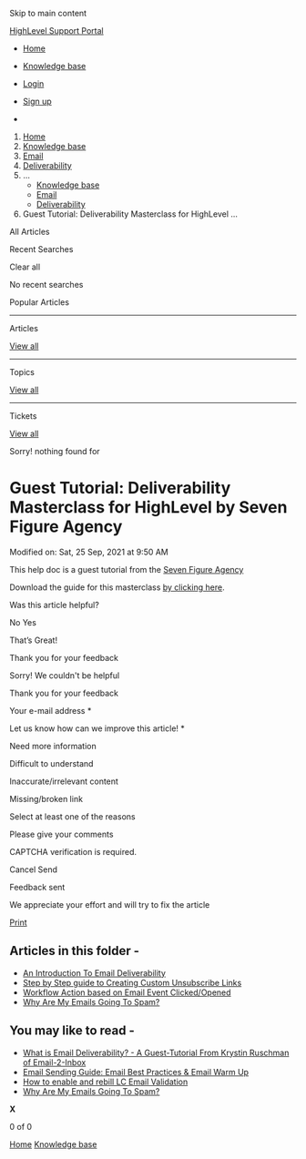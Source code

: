 Skip to main content

[ HighLevel Support Portal ](https://help.gohighlevel.com)

  * [ Home ](/support/home)
  * [ Knowledge base ](/support/solutions)

  * [Login](/support/login)
  * [Sign up](/support/signup)
  * 

  1. [Home](/support/home)
  2. [Knowledge base](/support/solutions)
  3. [Email](/support/solutions/48000449563)
  4. [Deliverability](/support/solutions/folders/48000665893)
  5. ... 
     * [Knowledge base](/support/solutions)
     * [Email](/support/solutions/48000449563)
     * [Deliverability](/support/solutions/folders/48000665893)
  6. Guest Tutorial: Deliverability Masterclass for HighLevel ...

All  Articles 

Recent Searches

Clear all

No recent searches

Popular Articles

* * *

Articles

[View all](/support/search/solutions)

* * *

Topics

[View all](/support/search/topics)

* * *

Tickets

[View all](/support/search/tickets)

Sorry! nothing found for   

# Guest Tutorial: Deliverability Masterclass for HighLevel by Seven Figure Agency

Modified on: Sat, 25 Sep, 2021 at 9:50 AM

This help doc is a guest tutorial from the [Seven Figure Agency](https://sevenfigureagency.com/)

Download the guide for this masterclass [by clicking here](https://docs.google.com/document/d/1HIgUWIqn1wFXaWHhV4cNxm1rJ-_j8F9sCMr0JktmgX8/edit?fbclid=IwAR240B0fg7E8atqSk1S8sK45m62dB0pRSniJheuYzUwyBTUhj6XF8RAP3bQ). 

Was this article helpful?

No  Yes 

That’s Great!

Thank you for your feedback

Sorry! We couldn't be helpful

Thank you for your feedback

Your e-mail address *

Let us know how can we improve this article! *

Need more information 

Difficult to understand 

Inaccurate/irrelevant content 

Missing/broken link 

Select at least one of the reasons 

Please give your comments 

CAPTCHA verification is required. 

Cancel  Send 

Feedback sent

We appreciate your effort and will try to fix the article

[Print](javascript:print\(\))

## Articles in this folder -

  * [An Introduction To Email Deliverability](/support/solutions/articles/48001063371-an-introduction-to-email-deliverability)
  * [Step by Step guide to Creating Custom Unsubscribe Links](/support/solutions/articles/48001175857-step-by-step-guide-to-creating-custom-unsubscribe-links)
  * [Workflow Action based on Email Event Clicked/Opened](/support/solutions/articles/48001208599-workflow-action-based-on-email-event-clicked-opened)
  * [Why Are My Emails Going To Spam?](/support/solutions/articles/48001063372-why-are-my-emails-going-to-spam-)

## You may like to read -

  * [What is Email Deliverability? - A Guest-Tutorial From Krystin Ruschman of Email-2-Inbox](/support/solutions/articles/48001198783-what-is-email-deliverability-a-guest-tutorial-from-krystin-ruschman-of-email-2-inbox)
  * [Email Sending Guide: Email Best Practices & Email Warm Up](/support/solutions/articles/155000001021-email-sending-guide-email-best-practices-email-warm-up)
  * [How to enable and rebill LC Email Validation](/support/solutions/articles/48001235221-how-to-enable-and-rebill-lc-email-validation)
  * [Why Are My Emails Going To Spam?](/support/solutions/articles/48001063372-why-are-my-emails-going-to-spam-)

**X**

0 of 0 []()

[Home](/support/home) [Knowledge base](/support/solutions)
